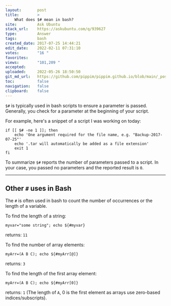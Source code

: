 ```yaml
---
layout:       post
title:        >
    What does $# mean in bash?
site:         Ask Ubuntu
stack_url:    https://askubuntu.com/q/939627
type:         Answer
tags:         bash
created_date: 2017-07-25 14:44:21
edit_date:    2022-02-11 07:31:10
votes:        "16 "
favorites:    
views:        "101,209 "
accepted:     
uploaded:     2022-05-26 18:50:50
git_md_url:   https://github.com/pippim/pippim.github.io/blob/main/_posts/2017/2017-07-25-What-does-__-mean-in-bash_.md
toc:          false
navigation:   false
clipboard:    false
---
```


`$#` is typically used in bash scripts to ensure a parameter is passed. Generally, you check for a parameter at the beginning of your script.

For example, here's a snippet of a script I was working on today:

``` 
if [[ $# -ne 1 ]]; then
    echo 'One argument required for the file name, e.g. "Backup-2017-07-25"'
    echo '.tar will automatically be added as a file extension'
    exit 1
fi
```

To summarize `$#` reports the number of parameters passed to a script. In your case, you passed no parameters and the reported result is `0`.


----------

## Other `#` uses in Bash

The `#` is often used in bash to count the number of occurrences or the length of a variable.

To find the length of a string:

``` 
myvar="some string"; echo ${#myvar}
```

returns: `11`

To find the number of array elements:

``` 
myArr=(A B C); echo ${#myArr[@]}
```

returns: `3`

To find the length of the first array element:

``` 
myArr=(A B C); echo ${#myArr[0]}
```

returns: `1` (The length of `A`, 0 is the first element as arrays use zero-based indices/subscripts).
